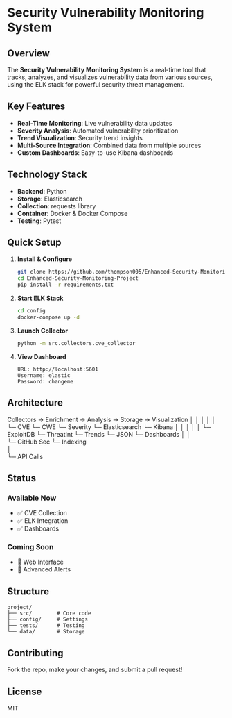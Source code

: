 # Security Vulnerability Monitoring System

## Overview
The **Security Vulnerability Monitoring System** is a real-time tool that tracks, analyzes, and visualizes vulnerability data from various sources, using the ELK stack for powerful security threat management.

## Key Features
- **Real-Time Monitoring**: Live vulnerability data updates
- **Severity Analysis**: Automated vulnerability prioritization
- **Trend Visualization**: Security trend insights
- **Multi-Source Integration**: Combined data from multiple sources
- **Custom Dashboards**: Easy-to-use Kibana dashboards

  
## Technology Stack
- **Backend**: Python
- **Storage**: Elasticsearch
- **Collection**: requests library
- **Container**: Docker & Docker Compose
- **Testing**: Pytest

## Quick Setup

1. **Install & Configure**
   ```bash
   git clone https://github.com/thompson005/Enhanced-Security-Monitoring-Project.git
   cd Enhanced-Security-Monitoring-Project
   pip install -r requirements.txt
   ```

2. **Start ELK Stack**
   ```bash
   cd config
   docker-compose up -d
   ```

3. **Launch Collector**
   ```bash
   python -m src.collectors.cve_collector
   ```

4. **View Dashboard**
   ```
   URL: http://localhost:5601
   Username: elastic
   Password: changeme
   ```

## Architecture

Collectors -> Enrichment -> Analysis -> Storage -> Visualization
   │             │            │           │            │
   └─ CVE        └─ CWE       └─ Severity └─ Elasticsearch └─ Kibana
   │             │            │           │            │
   └─ ExploitDB  └─ ThreatInt └─ Trends   └─ JSON      └─ Dashboards
   │                                      │            
   └─ GitHub Sec                          └─ Indexing     
   │                                                  
   └─ API Calls                                       

## Status

### Available Now
- ✅ CVE Collection
- ✅ ELK Integration
- ✅ Dashboards

### Coming Soon
- 🚧 Web Interface
- 🚧 Advanced Alerts

## Structure
```
project/
├── src/        # Core code
├── config/     # Settings
├── tests/      # Testing
└── data/       # Storage
```

## Contributing
Fork the repo, make your changes, and submit a pull request!

## License
MIT
